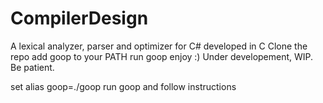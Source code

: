 # CompilerDesign
A lexical analyzer, parser and optimizer for C# developed in C
Clone the repo
add goop to your PATH
run goop
enjoy :)
Under developement, WIP. Be patient.

set alias goop=./goop
run goop and follow instructions